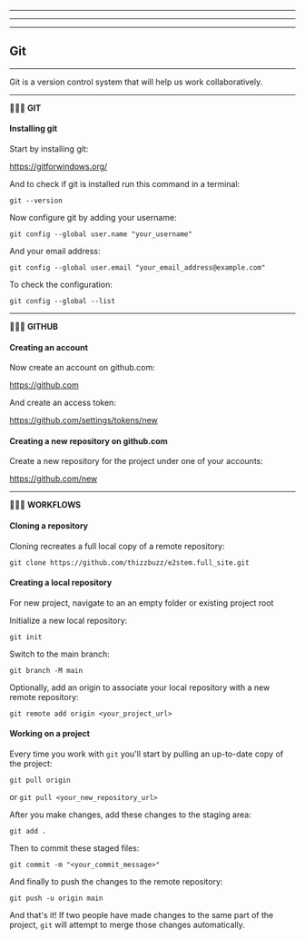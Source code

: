* * * * * * * * * * * * * * * * * * * * * * * * * * * * * * * * * * * * * * * * 
* * * * * * * * * * * * * * * * * * * * * * * * * * * * * * * * * * * * * * * * 
* * * * * * * * * * * * * * * * * * * * * * * * * * * * * * * * * * * * * * * * 

## Git

- - - - - - - - - - - - - - - - - - - - - - - - - - - - - - - - - - - - - - - - 

Git is a version control system that will help us work collaboratively.

- - - - - - - - - - - - - - - - - - - - - - - - - - - - - - - - - - - - - - - - 

🔷🔷🔷 **GIT**

####  Installing git

Start by installing git:

https://gitforwindows.org/

And to check if git is installed run this command in a terminal:

`git --version`

Now configure git by adding your username:

`git config --global user.name "your_username"`

And your email address:

`git config --global user.email "your_email_address@example.com"`

To check the configuration:

`git config --global --list`

- - - - - - - - - - - - - - - - - - - - - - - - - - - - - - - - - - - - - - - - 

🔷🔷🔷 **GITHUB**

#### Creating an account

Now create an account on github.com:

https://github.com

And create an access token:

https://github.com/settings/tokens/new

#### Creating a new repository on github.com

Create a new repository for the project under one of your accounts:

https://github.com/new


- - - - - - - - - - - - - - - - - - - - - - - - - - - - - - - - - - - - - - - - 

🔷🔷🔷 **WORKFLOWS**

#### Cloning a repository

Cloning recreates a full local copy of a remote repository:

`git clone https://github.com/thizzbuzz/e2stem.full_site.git`


#### Creating a local repository 

For new project, navigate to an an empty folder or existing project root

Initialize a new local repository:

`git init`

Switch to the main branch:

`git branch -M main`

Optionally, add an origin to associate your local repository with a new remote repository:

`git remote add origin <your_project_url>`


#### Working on a project

Every time you work with `git` you'll start by pulling an up-to-date copy of the project:

`git pull origin`

or `git pull <your_new_repository_url>`

After you make changes, add these changes to the staging area:

`git add .`

Then to commit these staged files:

`git commit -m "<your_commit_message>"`

And finally to push the changes to the remote repository:

`git push -u origin main`

And that's it! If two people have made changes to the same part of the project, `git` will attempt to merge those changes automatically.



